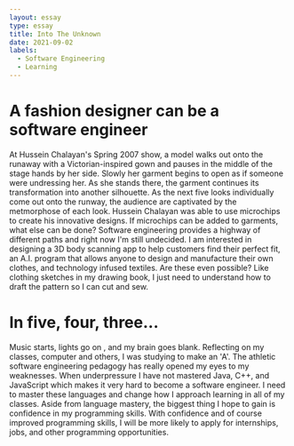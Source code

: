 ```yaml
---
layout: essay
type: essay
title: Into The Unknown
date: 2021-09-02
labels: 
  - Software Engineering
  - Learning
---
```


# A fashion designer can be a software engineer

At Hussein Chalayan's Spring 2007 show, a model walks out onto the runaway with a Victorian-inspired gown and pauses in the middle of the
stage hands by her side. Slowly her garment begins to open as if someone were undressing her. As she stands there, the garment continues 
its transformation into another silhouette. As the next five looks individually come out onto the runway, the audience are captivated
by the metmorphose of each look. Hussein Chalayan was able to use microchips to create his innovative designs. If microchips can be added
to garments, what else can be done? Software engineering provides a highway of different paths and right now I'm still undecided. I am 
interested in designing a 3D body scanning app to help customers find their perfect fit, an A.I. program that allows anyone to design and 
manufacture their own clothes, and technology infused textiles. Are these even possible? Like clothing sketches in my drawing book, I just 
need to understand how to draft the pattern so I can cut and sew.  

# In five, four, three...

Music starts, lights go on , and my brain goes blank. Reflecting on my classes, computer and others, I was studying to make an 'A'. 
The athletic software engineering pedagogy has really opened my eyes to my weaknesses. When underpressure I have not mastered Java, C++,
and JavaScript which makes it very hard to become a software engineer. I need to master these languages and change how I approach
learning in all of my classes. Aside from language mastery, the biggest thing I hope to gain is confidence in my programming skills. With 
confidence and of course improved programming skills, I will be more likely to apply for internships, jobs, and other programming
opportunities. 
